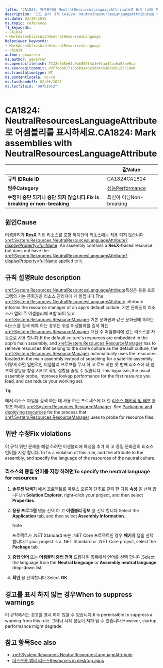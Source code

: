 ```yaml
---
title: 'CA1824: 어셈블리를 NeutralResourcesLanguageAttribute로 표시 (코드 분석)'
description: '코드 분석 규칙 CA1824: NeutralResourcesLanguageAttribute로 어셈블리 표시에 대해 알아봅니다.'
ms.date: 03/29/2018
ms.topic: reference
f1_keywords:
- CA1824
- MarkAssembliesWithNeutralResourcesLanguage
helpviewer_keywords:
- MarkAssembliesWithNeutralResourcesLanguage
- CA1824
author: gewarren
ms.author: gewarren
ms.openlocfilehash: 7322efb8e61c9ab803f4a1e0faa44aa6a5fae0ca
ms.sourcegitcommit: ddf7edb67715a5b9a45e3dd44536dabc153c1de0
ms.translationtype: MT
ms.contentlocale: ko-KR
ms.lasthandoff: 02/06/2021
ms.locfileid: "99751952"
---
```

# <a name="ca1824-mark-assemblies-with-neutralresourceslanguageattribute"></a><span data-ttu-id="e7422-103">CA1824: NeutralResourcesLanguageAttribute로 어셈블리를 표시하세요.</span><span class="sxs-lookup"><span data-stu-id="e7422-103">CA1824: Mark assemblies with NeutralResourcesLanguageAttribute</span></span>

| | <span data-ttu-id="e7422-104">값</span><span class="sxs-lookup"><span data-stu-id="e7422-104">Value</span></span> |
|-|-|
| <span data-ttu-id="e7422-105">**규칙 ID**</span><span class="sxs-lookup"><span data-stu-id="e7422-105">**Rule ID**</span></span> |<span data-ttu-id="e7422-106">CA1824</span><span class="sxs-lookup"><span data-stu-id="e7422-106">CA1824</span></span>|
| <span data-ttu-id="e7422-107">**범주**</span><span class="sxs-lookup"><span data-stu-id="e7422-107">**Category**</span></span> |[<span data-ttu-id="e7422-108">성능</span><span class="sxs-lookup"><span data-stu-id="e7422-108">Performance</span></span>](performance-warnings.md)|
| <span data-ttu-id="e7422-109">**수정이 중단 되거나 중단 되지 않습니다.**</span><span class="sxs-lookup"><span data-stu-id="e7422-109">**Fix is breaking or non-breaking**</span></span> |<span data-ttu-id="e7422-110">최신이 아님</span><span class="sxs-lookup"><span data-stu-id="e7422-110">Non-breaking</span></span>|

## <a name="cause"></a><span data-ttu-id="e7422-111">원인</span><span class="sxs-lookup"><span data-stu-id="e7422-111">Cause</span></span>

<span data-ttu-id="e7422-112">어셈블리가 **ResX** 기반 리소스를 포함 하지만이 리소스에는 적용 되지 않습니다 <xref:System.Resources.NeutralResourcesLanguageAttribute?displayProperty=fullName> .</span><span class="sxs-lookup"><span data-stu-id="e7422-112">An assembly contains a **ResX**-based resource but does not have the <xref:System.Resources.NeutralResourcesLanguageAttribute?displayProperty=fullName> applied to it.</span></span>

## <a name="rule-description"></a><span data-ttu-id="e7422-113">규칙 설명</span><span class="sxs-lookup"><span data-stu-id="e7422-113">Rule description</span></span>

<span data-ttu-id="e7422-114"><xref:System.Resources.NeutralResourcesLanguageAttribute>특성은 응용 프로그램의 기본 문화권을 리소스 관리자에 게 알립니다.</span><span class="sxs-lookup"><span data-stu-id="e7422-114">The <xref:System.Resources.NeutralResourcesLanguageAttribute> attribute informs the resource manager of an app's default culture.</span></span> <span data-ttu-id="e7422-115">기본 문화권의 리소스가 앱의 주 어셈블리에 포함 되어 있고 <xref:System.Resources.ResourceManager> 기본 문화권과 같은 문화권에 속하는 리소스를 검색 해야 하는 경우는 위성 어셈블리를 검색 하는 <xref:System.Resources.ResourceManager> 대신 주 어셈블리에 있는 리소스를 자동으로 사용 합니다.</span><span class="sxs-lookup"><span data-stu-id="e7422-115">If the default culture's resources are embedded in the app's main assembly, and <xref:System.Resources.ResourceManager> has to retrieve resources that belong to the same culture as the default culture, the <xref:System.Resources.ResourceManager> automatically uses the resources located in the main assembly instead of searching for a satellite assembly.</span></span> <span data-ttu-id="e7422-116">이렇게 하면 일반적인 어셈블리 프로브를 무시 하 고 로드 하는 첫 번째 리소스에 대 한 조회 성능을 향상 시키고 작업 집합을 줄일 수 있습니다.</span><span class="sxs-lookup"><span data-stu-id="e7422-116">This bypasses the usual assembly probe, improves lookup performance for the first resource you load, and can reduce your working set.</span></span>

> [!TIP]
> <span data-ttu-id="e7422-117">에서 리소스 파일을 검색 하는 데 사용 하는 프로세스에 대 한 [리소스 패키징 및 배포](../../../framework/resources/packaging-and-deploying-resources-in-desktop-apps.md) 를 참조 하세요 <xref:System.Resources.ResourceManager> .</span><span class="sxs-lookup"><span data-stu-id="e7422-117">See [Packaging and deploying resources](../../../framework/resources/packaging-and-deploying-resources-in-desktop-apps.md) for the process that <xref:System.Resources.ResourceManager> uses to probe for resource files.</span></span>

## <a name="fix-violations"></a><span data-ttu-id="e7422-118">위반 수정</span><span class="sxs-lookup"><span data-stu-id="e7422-118">Fix violations</span></span>

<span data-ttu-id="e7422-119">이 규칙 위반 문제를 해결 하려면 어셈블리에 특성을 추가 하 고 중립 문화권의 리소스 언어를 지정 합니다.</span><span class="sxs-lookup"><span data-stu-id="e7422-119">To fix a violation of this rule, add the attribute to the assembly, and specify the language of the resources of the neutral culture.</span></span>

### <a name="to-specify-the-neutral-language-for-resources"></a><span data-ttu-id="e7422-120">리소스의 중립 언어를 지정 하려면</span><span class="sxs-lookup"><span data-stu-id="e7422-120">To specify the neutral language for resources</span></span>

1. <span data-ttu-id="e7422-121">**솔루션 탐색기** 에서 프로젝트를 마우스 오른쪽 단추로 클릭 한 다음 **속성** 을 선택 합니다.</span><span class="sxs-lookup"><span data-stu-id="e7422-121">In **Solution Explorer**, right-click your project, and then select **Properties**.</span></span>

2. <span data-ttu-id="e7422-122">**응용 프로그램** 탭을 선택 하 고 **어셈블리 정보** 를 선택 합니다.</span><span class="sxs-lookup"><span data-stu-id="e7422-122">Select the **Application** tab, and then select **Assembly Information**.</span></span>

   > [!NOTE]
   > <span data-ttu-id="e7422-123">프로젝트가 .NET Standard 또는 .NET Core 프로젝트인 경우 **패키지** 탭을 선택 합니다.</span><span class="sxs-lookup"><span data-stu-id="e7422-123">If your project is a .NET Standard or .NET Core project, select the **Package** tab.</span></span>

3. <span data-ttu-id="e7422-124">**중립 언어** 또는 **어셈블리 중립 언어** 드롭다운 목록에서 언어를 선택 합니다.</span><span class="sxs-lookup"><span data-stu-id="e7422-124">Select the language from the **Neutral language** or **Assembly neutral language** drop-down list.</span></span>

4. <span data-ttu-id="e7422-125">**확인** 을 선택합니다.</span><span class="sxs-lookup"><span data-stu-id="e7422-125">Select **OK**.</span></span>

## <a name="when-to-suppress-warnings"></a><span data-ttu-id="e7422-126">경고를 표시 하지 않는 경우</span><span class="sxs-lookup"><span data-stu-id="e7422-126">When to suppress warnings</span></span>

<span data-ttu-id="e7422-127">이 규칙에서는 경고를 표시 하지 않을 수 있습니다.</span><span class="sxs-lookup"><span data-stu-id="e7422-127">It is permissible to suppress a warning from this rule.</span></span> <span data-ttu-id="e7422-128">그러나 시작 성능이 저하 될 수 있습니다.</span><span class="sxs-lookup"><span data-stu-id="e7422-128">However, startup performance might degrade.</span></span>

## <a name="see-also"></a><span data-ttu-id="e7422-129">참고 항목</span><span class="sxs-lookup"><span data-stu-id="e7422-129">See also</span></span>

- <xref:System.Resources.NeutralResourcesLanguageAttribute>
- [<span data-ttu-id="e7422-130">데스크톱 앱의 리소스</span><span class="sxs-lookup"><span data-stu-id="e7422-130">Resources in desktop apps</span></span>](../../../framework/resources/index.md)
